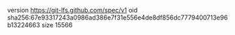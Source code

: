 version https://git-lfs.github.com/spec/v1
oid sha256:67e93317243a0986ad386e7f31e556e4de8df856dc7779400713e96b13224663
size 15566
